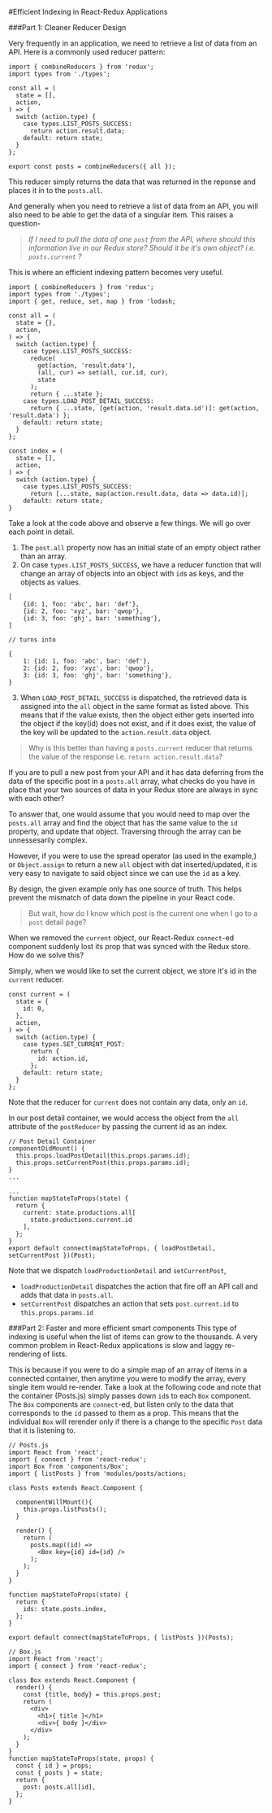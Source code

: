 #Efficient Indexing in React-Redux Applications

###Part 1: Cleaner Reducer Design

Very frequently in an application, we need to retrieve a list of data from an API. Here is a commonly used reducer pattern:

```
import { combineReducers } from 'redux';
import types from './types';

const all = (
  state = [],
  action,
) => {
  switch (action.type) {
    case types.LIST_POSTS_SUCCESS:
      return action.result.data;
    default: return state;
  }
};

export const posts = combineReducers({ all });
```
This reducer simply returns the data that was returned in the reponse and places it in to the `posts.all`.

And generally when you need to retrieve a list of data from an API, you will also need to be able to get the data of a singular item. This raises a question- 


> *If I need to pull the data of one `post` from the API, where should this information live in our Redux store? Should it be it's own object? i.e. `posts.current` ?*

This is where an efficient indexing pattern becomes very useful.

```
import { combineReducers } from 'redux';
import types from './types';
import { get, reduce, set, map } from 'lodash;

const all = (
  state = {},
  action,
) => {
  switch (action.type) {
    case types.LIST_POSTS_SUCCESS:
      reduce(
        get(action, 'result.data'),
        (all, cur) => set(all, cur.id, cur),
        state
      );
      return { ...state };
    case types.LOAD_POST_DETAIL_SUCCESS:
      return { ...state, [get(action, 'result.data.id')]: get(action, 'result.data') };
    default: return state;
  }
};

const index = (
  state = [],
  action,
) => {
  switch (action.type) {
    case types.LIST_POSTS_SUCCESS:
      return [...state, map(action.result.data, data => data.id)];
    default: return state;
}
```

Take a look at the code above and observe a few things. We will go over each point in detail.

1. The `post.all` property now has an initial state of an empty object rather than an array.
2. On case `types.LIST_POSTS_SUCCESS`, we have a reducer function that will change an array of objects into an object with `id`s as keys, and the objects as values.

```
[
	{id: 1, foo: 'abc', bar: 'def'},
	{id: 2, foo: 'xyz', bar: 'qwop'},
	{id: 3, foo: 'ghj', bar: 'something'},
]

// turns into

{ 
	1: {id: 1, foo: 'abc', bar: 'def'}, 
	2: {id: 2, foo: 'xyz', bar: 'qwop'}, 
	3: {id: 3, foo: 'ghj', bar: 'something'}, 
}

```

3. When `LOAD_POST_DETAIL_SUCCESS` is dispatched, the retrieved data is assigned into the `all` object in the same format as listed above. This means that if the value exists, then the object either gets inserted into the object if the key(id) does not exist, and if it does exist, the value of the key will be updated to the `action.result.data` object.

> Why is this better than having a `posts.current` reducer that returns the value of the response i.e. `return action.result.data`?

If you are to pull a new post from your API and it has data deferring from the data of the specific post in a `posts.all` array, what checks do you have in place that your two sources of data in your Redux store are always in sync with each other? 

To answer that, one would assume that you would need to map over the `posts.all` array and find the object that has the same value to the `id` property, and update that object. Traversing through the array can be unnessesarily complex.

However, if you were to use the spread operator (as used in the example,) or `Object.assign` to return a new `all` object with dat inserted/updated, it is very easy to navigate to said object since we can use the `id` as a key.

By design, the given example only has one source of truth. This helps prevent the mismatch of data down the pipeline in your React code. 

> But wait, how do I know which post is the current one when I go to a `post` detail page? 

When we removed the `current` object, our React-Redux `connect`-ed component suddenly lost its prop that was synced with the Redux store. How do we solve this?

Simply, when we would like to set the current object, we store it's id in the `current` reducer.

```
const current = (
  state = {
    id: 0,
  },
  action,
) => {
  switch (action.type) {
    case types.SET_CURRENT_POST:
      return {
        id: action.id,
      };
    default: return state;
  }
};
```

Note that the reducer for `current` does not contain any data, only an `id`.

In our post detail container, we would access the object from the `all` attribute of the `postReducer` by passing the current id as an index.

```
// Post Detail Container
componentDidMount() {
  this.props.loadPostDetail(this.props.params.id);
  this.props.setCurrentPost(this.props.params.id);
}
...

...
function mapStateToProps(state) {
  return {
    current: state.productions.all[
      state.productions.current.id
    ],
  };
}
export default connect(mapStateToProps, { loadPostDetail, setCurrentPost })(Post);

```

Note that we dispatch `loadProductionDetail` and `setCurrentPost`, 

* `loadProductionDetail` dispatches the action that fire off an API call and adds that data in `posts.all`.
* `setCurrentPost` dispatches an action that sets `post.current.id` to `this.props.params.id`


###Part 2: Faster and more efficient smart components
This type of indexing is useful when the list of items can grow to the thousands. A very common problem in React-Redux applications is slow and laggy re-rendering of lists.

This is because if you were to do a simple map of an array of items in a connected container, then anytime you were to modify the array, every single item would re-render. Take a look at the following code and note that the container (Posts.js) simply passes down `id`s to each `Box` component. The `Box` components are `connect`-ed, but listen only to the data that corresponds to the `id` passed to them as a prop. This means that the individual `Box` will rerender only if there is a change to the specific `Post` data that it is listening to.


```
// Posts.js
import React from 'react';
import { connect } from 'react-redux';
import Box from 'components/Box';
import { listPosts } from 'modules/posts/actions;

class Posts extends React.Component {

  componentWillMount(){
    this.props.listPosts();
  }

  render() {
    return (
	  posts.map((id) =>
	    <Box key={id} id={id} />
	  );
	);
  }
}

function mapStateToProps(state) {
  return {
    ids: state.posts.index,
  };
}

export default connect(mapStateToProps, { listPosts })(Posts);

```

```
// Box.js
import React from 'react';
import { connect } from 'react-redux';

class Box extends React.Component {
  render() {
    const {title, body} = this.props.post;
    return (
      <div>
        <h1>{ title }</h1>
        <div>{ body }</div>
      </div>
    );
  }
}
function mapStateToProps(state, props) {
  const { id } = props;
  const { posts } = state;
  return {
    post: posts.all[id],
  };
}
```
